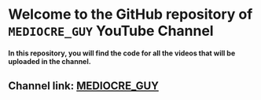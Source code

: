 # Welcome to the GitHub repository of `MEDIOCRE_GUY` YouTube Channel

####  In this repository, you will find the code for all the videos that will be uploaded in the channel.

## Channel link: [MEDIOCRE_GUY](https://www.youtube.com/@MediocreGuy2023)
